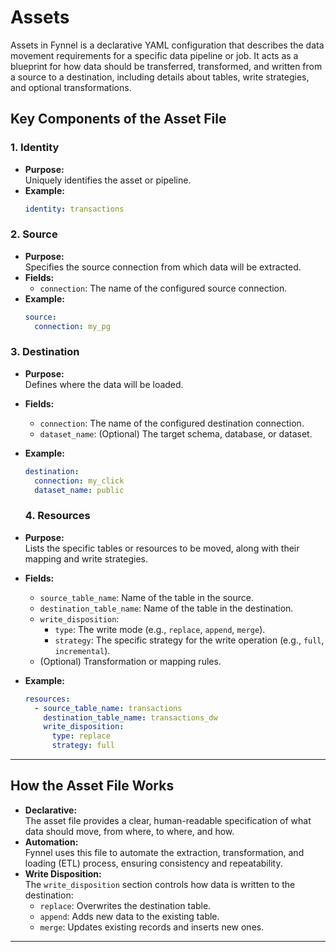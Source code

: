 # Assets
Assets in Fynnel is a declarative YAML configuration that describes the data movement requirements for a specific data pipeline or job. It acts as a blueprint for how data should be transferred, transformed, and written from a source to a destination, including details about tables, write strategies, and optional transformations.

## Key Components of the Asset File

### 1. Identity
- **Purpose:**  
  Uniquely identifies the asset or pipeline.
- **Example:**
  ```yaml
  identity: transactions
  ```
### 2. Source
- **Purpose:**  
  Specifies the source connection from which data will be extracted.
- **Fields:**
  - `connection`: The name of the configured source connection.
- **Example:**
  ```yaml
  source:
    connection: my_pg
  ```

### 3. Destination
- **Purpose:**  
  Defines where the data will be loaded.
- **Fields:**
  - `connection`: The name of the configured destination connection.
  - `dataset_name`: (Optional) The target schema, database, or dataset.
- **Example:**
  ```yaml
  destination:
    connection: my_click
    dataset_name: public
  ```

  ### 4. Resources
- **Purpose:**  
  Lists the specific tables or resources to be moved, along with their mapping and write strategies.
- **Fields:**
  - `source_table_name`: Name of the table in the source.
  - `destination_table_name`: Name of the table in the destination.
  - `write_disposition`:  
    - `type`: The write mode (e.g., `replace`, `append`, `merge`).
    - `strategy`: The specific strategy for the write operation (e.g., `full`, `incremental`).
  - (Optional) Transformation or mapping rules.
- **Example:**
  ```yaml
  resources:
    - source_table_name: transactions
      destination_table_name: transactions_dw
      write_disposition:
        type: replace
        strategy: full
  ```

---

## How the Asset File Works

- **Declarative:**  
  The asset file provides a clear, human-readable specification of what data should move, from where, to where, and how.
- **Automation:**  
  Fynnel uses this file to automate the extraction, transformation, and loading (ETL) process, ensuring consistency and repeatability.
- **Write Disposition:**  
  The `write_disposition` section controls how data is written to the destination:
  - `replace`: Overwrites the destination table.
  - `append`: Adds new data to the existing table.
  - `merge`: Updates existing records and inserts new ones.

---

